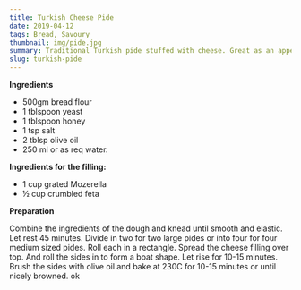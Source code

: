 ```yaml
---
title: Turkish Cheese Pide
date: 2019-04-12
tags: Bread, Savoury
thumbnail: img/pide.jpg
summary: Traditional Turkish pide stuffed with cheese. Great as an appetizer or for breakfast or lunch.
slug: turkish-pide
---
```


__Ingredients__

+ 500gm bread flour
+ 1 tblspoon yeast
+ 1 tblspoon honey
+ 1 tsp salt
+ 2 tblsp olive oil
+ 250 ml or as req water.

**Ingredients for the filling:**

+ 1 cup grated Mozerella
+ ½ cup crumbled feta 

__Preparation__
 
Combine the ingredients of the dough and knead until smooth and elastic. Let rest 45 minutes. Divide in two for two large pides or into four for four medium sized pides. Roll each in a rectangle. Spread the cheese filling over top. And roll the sides in to form a boat shape. Let rise for 10-15 minutes. Brush the sides with olive oil and bake at 230C for 10-15 minutes or until nicely browned.
ok